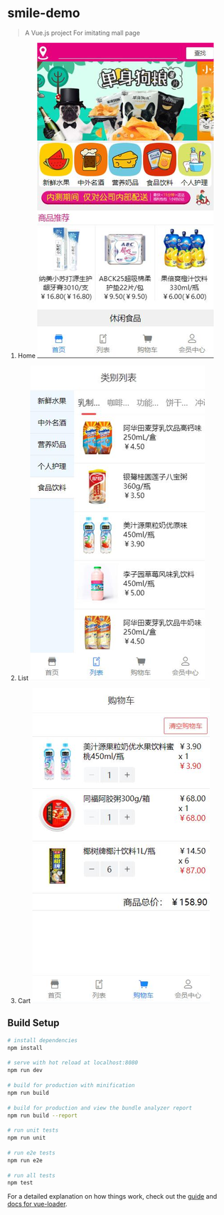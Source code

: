 # smile-demo

> A Vue.js project
  For imitating mall page

  1. Home
  ![Image text](https://github.com/WCPing/ImitateMall/blob/master/static/home.jpg)

  2. List
  ![Image text](https://github.com/WCPing/ImitateMall/blob/master/static/list.jpg)

  3. Cart
  ![Image text](https://github.com/WCPing/ImitateMall/blob/master/static/cart.jpg)


## Build Setup

``` bash
# install dependencies
npm install

# serve with hot reload at localhost:8080
npm run dev

# build for production with minification
npm run build

# build for production and view the bundle analyzer report
npm run build --report

# run unit tests
npm run unit

# run e2e tests
npm run e2e

# run all tests
npm test
```

For a detailed explanation on how things work, check out the [guide](http://vuejs-templates.github.io/webpack/) and [docs for vue-loader](http://vuejs.github.io/vue-loader).
